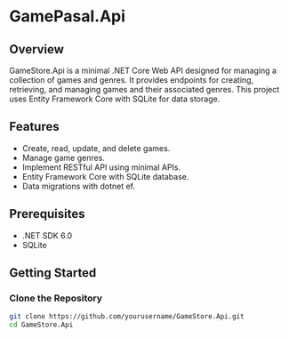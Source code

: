 # GamePasal.Api

## Overview

GameStore.Api is a minimal .NET Core Web API designed for managing a collection of games and genres. It provides endpoints for creating, retrieving, and managing games and their associated genres. This project uses Entity Framework Core with SQLite for data storage.

## Features

- Create, read, update, and delete games.
- Manage game genres.
- Implement RESTful API using minimal APIs.
- Entity Framework Core with SQLite database.
- Data migrations with dotnet ef.

## Prerequisites

- .NET SDK 6.0
- SQLite

## Getting Started

### Clone the Repository

```sh
git clone https://github.com/yourusername/GameStore.Api.git
cd GameStore.Api
